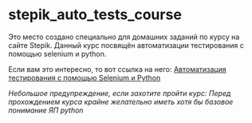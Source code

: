 # stepik_auto_tests_course
Это место создано специально для домашних заданий по курсу на сайте Stepik.
Данный курс посвящён автоматизации тестирования с помощью selenium и python.  

Если вам это интересно, то вот ссылка на него: [Автоматизация тестирования с помощью Selenium и Python](https://stepik.org/course/575/syllabus "Страница курса на сайте Stepik")

*Небольшое предупреждение, если захотите пройти курс: Перед прохождением курса крайне желательно иметь хотя бы базовое понимание ЯП python*
